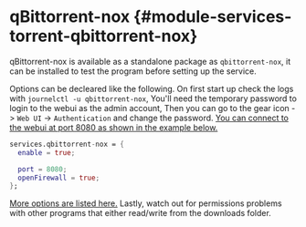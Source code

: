 # qBittorrent-nox {#module-services-torrent-qbittorrent-nox}

qBittorrent-nox is available as a standalone package as `qbittorrent-nox`, it can be installed to test the program before setting up the service.

Options can be decleared like the following. On first start up check the logs with `journelctl -u qbittorrent-nox`, You'll need the temporary password to login to the webui as the admin account, Then you can go to the gear icon -> `Web UI` -> `Authentication` and change the password. [You can connect to the webui at port 8080 as shown in the example below.](http://localhost:8080/)
```nix
services.qbittorrent-nox = {
  enable = true;

  port = 8080;
  openFirewall = true;
};
```
[More options are listed here.](https://search.nixos.org/options?query=services.qbittorrent) Lastly, watch out for permissions problems with other programs that either read/write from the downloads folder.

